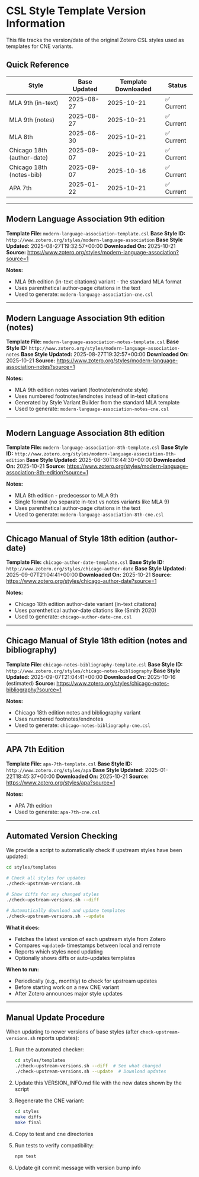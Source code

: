 # CSL Style Template Version Information

This file tracks the version/date of the original Zotero CSL styles used as templates for CNE variants.

## Quick Reference

| Style | Base Updated | Template Downloaded | Status |
|-------|-------------|---------------------|--------|
| MLA 9th (in-text) | 2025-08-27 | 2025-10-21 | ✅ Current |
| MLA 9th (notes) | 2025-08-27 | 2025-10-21 | ✅ Current |
| MLA 8th | 2025-06-30 | 2025-10-21 | ✅ Current |
| Chicago 18th (author-date) | 2025-09-07 | 2025-10-21 | ✅ Current |
| Chicago 18th (notes-bib) | 2025-09-07 | 2025-10-16 | ✅ Current |
| APA 7th | 2025-01-22 | 2025-10-21 | ✅ Current |

---

## Modern Language Association 9th edition

**Template File:** `modern-language-association-template.csl`
**Base Style ID:** `http://www.zotero.org/styles/modern-language-association`
**Base Style Updated:** 2025-08-27T19:32:57+00:00
**Downloaded On:** 2025-10-21
**Source:** https://www.zotero.org/styles/modern-language-association?source=1

**Notes:**
- MLA 9th edition (in-text citations) variant - the standard MLA format
- Uses parenthetical author-page citations in the text
- Used to generate: `modern-language-association-cne.csl`

---

## Modern Language Association 9th edition (notes)

**Template File:** `modern-language-association-notes-template.csl`
**Base Style ID:** `http://www.zotero.org/styles/modern-language-association-notes`
**Base Style Updated:** 2025-08-27T19:32:57+00:00
**Downloaded On:** 2025-10-21
**Source:** https://www.zotero.org/styles/modern-language-association-notes?source=1

**Notes:**
- MLA 9th edition notes variant (footnote/endnote style)
- Uses numbered footnotes/endnotes instead of in-text citations
- Generated by Style Variant Builder from the standard MLA template
- Used to generate: `modern-language-association-notes-cne.csl`

---

## Modern Language Association 8th edition

**Template File:** `modern-language-association-8th-template.csl`
**Base Style ID:** `http://www.zotero.org/styles/modern-language-association-8th-edition`
**Base Style Updated:** 2025-06-30T16:44:30+00:00
**Downloaded On:** 2025-10-21
**Source:** https://www.zotero.org/styles/modern-language-association-8th-edition?source=1

**Notes:**
- MLA 8th edition - predecessor to MLA 9th
- Single format (no separate in-text vs notes variants like MLA 9)
- Uses parenthetical author-page citations in the text
- Used to generate: `modern-language-association-8th-cne.csl`

---

## Chicago Manual of Style 18th edition (author-date)

**Template File:** `chicago-author-date-template.csl`
**Base Style ID:** `http://www.zotero.org/styles/chicago-author-date`
**Base Style Updated:** 2025-09-07T21:04:41+00:00
**Downloaded On:** 2025-10-21
**Source:** https://www.zotero.org/styles/chicago-author-date?source=1

**Notes:**
- Chicago 18th edition author-date variant (in-text citations)
- Uses parenthetical author-date citations like (Smith 2020)
- Used to generate: `chicago-author-date-cne.csl`

---

## Chicago Manual of Style 18th edition (notes and bibliography)

**Template File:** `chicago-notes-bibliography-template.csl`
**Base Style ID:** `http://www.zotero.org/styles/chicago-notes-bibliography`
**Base Style Updated:** 2025-09-07T21:04:41+00:00
**Downloaded On:** 2025-10-16 (estimated)
**Source:** https://www.zotero.org/styles/chicago-notes-bibliography?source=1

**Notes:**
- Chicago 18th edition notes and bibliography variant
- Uses numbered footnotes/endnotes
- Used to generate: `chicago-notes-bibliography-cne.csl`

---

## APA 7th Edition

**Template File:** `apa-7th-template.csl`
**Base Style ID:** `http://www.zotero.org/styles/apa`
**Base Style Updated:** 2025-01-22T18:45:37+00:00
**Downloaded On:** 2025-10-21
**Source:** https://www.zotero.org/styles/apa?source=1

**Notes:**
- APA 7th edition
- Used to generate: `apa-7th-cne.csl`

---

## Automated Version Checking

We provide a script to automatically check if upstream styles have been updated:

```bash
cd styles/templates

# Check all styles for updates
./check-upstream-versions.sh

# Show diffs for any changed styles
./check-upstream-versions.sh --diff

# Automatically download and update templates
./check-upstream-versions.sh --update
```

**What it does:**
- Fetches the latest version of each upstream style from Zotero
- Compares `<updated>` timestamps between local and remote
- Reports which styles need updating
- Optionally shows diffs or auto-updates templates

**When to run:**
- Periodically (e.g., monthly) to check for upstream updates
- Before starting work on a new CNE variant
- After Zotero announces major style updates

---

## Manual Update Procedure

When updating to newer versions of base styles (after `check-upstream-versions.sh` reports updates):

1. Run the automated checker:
   ```bash
   cd styles/templates
   ./check-upstream-versions.sh --diff  # See what changed
   ./check-upstream-versions.sh --update  # Download updates
   ```

2. Update this VERSION_INFO.md file with the new dates shown by the script

3. Regenerate the CNE variant:
   ```bash
   cd styles
   make diffs
   make final
   ```

4. Copy to test and cne directories

5. Run tests to verify compatibility:
   ```bash
   npm test
   ```

6. Update git commit message with version bump info
